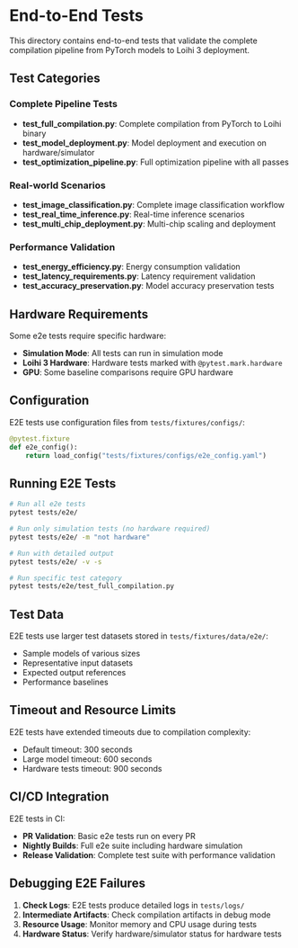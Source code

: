 # End-to-End Tests

This directory contains end-to-end tests that validate the complete compilation pipeline from PyTorch models to Loihi 3 deployment.

## Test Categories

### Complete Pipeline Tests
- **test_full_compilation.py**: Complete compilation from PyTorch to Loihi binary
- **test_model_deployment.py**: Model deployment and execution on hardware/simulator
- **test_optimization_pipeline.py**: Full optimization pipeline with all passes

### Real-world Scenarios
- **test_image_classification.py**: Complete image classification workflow
- **test_real_time_inference.py**: Real-time inference scenarios
- **test_multi_chip_deployment.py**: Multi-chip scaling and deployment

### Performance Validation
- **test_energy_efficiency.py**: Energy consumption validation
- **test_latency_requirements.py**: Latency requirement validation
- **test_accuracy_preservation.py**: Model accuracy preservation tests

## Hardware Requirements

Some e2e tests require specific hardware:

- **Simulation Mode**: All tests can run in simulation mode
- **Loihi 3 Hardware**: Hardware tests marked with `@pytest.mark.hardware`
- **GPU**: Some baseline comparisons require GPU hardware

## Configuration

E2E tests use configuration files from `tests/fixtures/configs/`:

```python
@pytest.fixture
def e2e_config():
    return load_config("tests/fixtures/configs/e2e_config.yaml")
```

## Running E2E Tests

```bash
# Run all e2e tests
pytest tests/e2e/

# Run only simulation tests (no hardware required)
pytest tests/e2e/ -m "not hardware"

# Run with detailed output
pytest tests/e2e/ -v -s

# Run specific test category
pytest tests/e2e/test_full_compilation.py
```

## Test Data

E2E tests use larger test datasets stored in `tests/fixtures/data/e2e/`:

- Sample models of various sizes
- Representative input datasets
- Expected output references
- Performance baselines

## Timeout and Resource Limits

E2E tests have extended timeouts due to compilation complexity:

- Default timeout: 300 seconds
- Large model timeout: 600 seconds
- Hardware tests timeout: 900 seconds

## CI/CD Integration

E2E tests in CI:

- **PR Validation**: Basic e2e tests run on every PR
- **Nightly Builds**: Full e2e suite including hardware simulation
- **Release Validation**: Complete test suite with performance validation

## Debugging E2E Failures

1. **Check Logs**: E2E tests produce detailed logs in `tests/logs/`
2. **Intermediate Artifacts**: Check compilation artifacts in debug mode
3. **Resource Usage**: Monitor memory and CPU usage during tests
4. **Hardware Status**: Verify hardware/simulator status for hardware tests